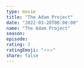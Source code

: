 ```yaml
--- 
type: movie 
title: "The Adam Project" 
date: "2022-03-20T00:00:00" 
name: "The Adam Project" 
season: 
episode: 
rating: 3 
ratingEmoji: "⭐️⭐️⭐️" 
share: false 
---
```

